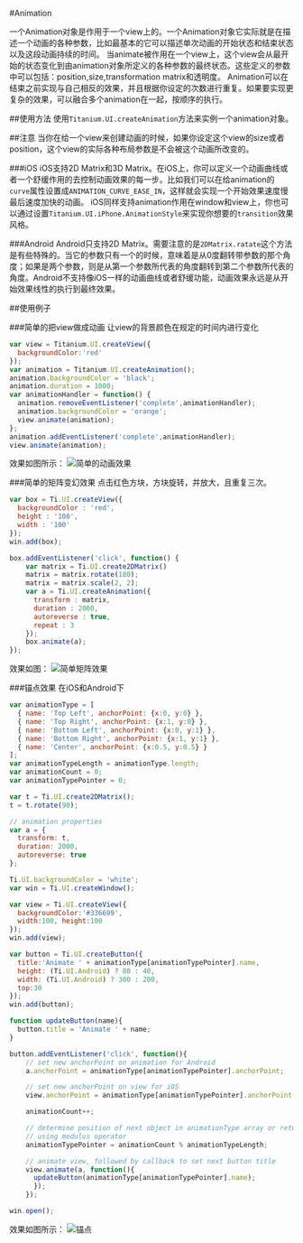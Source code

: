 #Animation

一个Animation对象是作用于一个view上的。一个Animation对象它实际就是在描述一个动画的各种参数，比如最基本的它可以描述单次动画的开始状态和结束状态以及这段动画持续的时间。
当animate被作用在一个view上，这个view会从最开始的状态变化到由animation对象所定义的各种参数的最终状态。这些定义的参数中可以包括：position,size,transformation matrix和透明度。
Animation可以在结束之前实现与自己相反的效果，并且根据你设定的次数进行重复。如果要实现更复杂的效果，可以融合多个animation在一起，按顺序的执行。

##使用方法
使用`Titanium.UI.createAnimation`方法来实例一个animation对象。

##注意
当你在给一个view来创建动画的时候，如果你设定这个view的size或者position，这个view的实际各种布局参数是不会被这个动画所改变的。

###iOS
iOS支持2D Matrix和3D Matrix。在iOS上，你可以定义一个动画曲线或者一个舒缓作用的去控制动画效果的每一步。比如我们可以在给animation的`curve`属性设置成`ANIMATION_CURVE_EASE_IN`，这样就会实现一个开始效果速度慢最后速度加快的动画。
iOS同样支持animation作用在window和view上，你也可以通过设置`Titanium.UI.iPhone.AnimationStyle`来实现你想要的`transition`效果风格。

###Android
Android只支持2D Matrix。需要注意的是`2DMatrix.ratate`这个方法是有些特殊的。当它的参数只有一个的时候，意味着是从0度翻转带参数的那个角度；如果是两个参数，则是从第一个参数所代表的角度翻转到第二个参数所代表的角度。Android不支持像iOS一样的动画曲线或者舒缓功能，动画效果永远是从开始效果线性的执行到最终效果。

##使用例子

###简单的把view做成动画
让view的背景颜色在规定的时间内进行变化

```javascript
var view = Titanium.UI.createView({
  backgroundColor:'red'
});
var animation = Titanium.UI.createAnimation();
animation.backgroundColor = 'black';
animation.duration = 1000;
var animationHandler = function() {
  animation.removeEventListener('complete',animationHandler);
  animation.backgroundColor = 'orange';
  view.animate(animation);
};
animation.addEventListener('complete',animationHandler);
view.animate(animation);
```

效果如图所示：
![简单的动画效果](http://image.happysoft.cc/image/46/hua1.gif)

###简单的矩阵变幻效果
点击红色方块，方块旋转，并放大，且重复三次。

```javascript
var box = Ti.UI.createView({
  backgroundColor : 'red',
  height : '100',
  width : '100'
});
win.add(box);

box.addEventListener('click', function() {
    var matrix = Ti.UI.create2DMatrix()
    matrix = matrix.rotate(180);
    matrix = matrix.scale(2, 2);
    var a = Ti.UI.createAnimation({
      transform : matrix,
      duration : 2000,
      autoreverse : true,
      repeat : 3
    });
    box.animate(a);
});
```
效果如图：
![简单矩阵效果](http://image.happysoft.cc/image/47/hua2.gif)

###锚点效果
在iOS和Android下

```javascript
var animationType = [
  { name: 'Top Left', anchorPoint: {x:0, y:0} },
  { name: 'Top Right', anchorPoint: {x:1, y:0} },
  { name: 'Bottom Left', anchorPoint: {x:0, y:1} },
  { name: 'Bottom Right', anchorPoint: {x:1, y:1} },
  { name: 'Center', anchorPoint: {x:0.5, y:0.5} }
];
var animationTypeLength = animationType.length;
var animationCount = 0;
var animationTypePointer = 0;

var t = Ti.UI.create2DMatrix();
t = t.rotate(90);

// animation properties
var a = {
  transform: t,
  duration: 2000,
  autoreverse: true
};

Ti.UI.backgroundColor = 'white';
var win = Ti.UI.createWindow();

var view = Ti.UI.createView({
  backgroundColor:'#336699',
  width:100, height:100
});
win.add(view);

var button = Ti.UI.createButton({
  title:'Animate ' + animationType[animationTypePointer].name,
  height: (Ti.UI.Android) ? 80 : 40,
  width: (Ti.UI.Android) ? 300 : 200,
  top:30
});
win.add(button);

function updateButton(name){
  button.title = 'Animate ' + name;
}

button.addEventListener('click', function(){
    // set new anchorPoint on animation for Android
    a.anchorPoint = animationType[animationTypePointer].anchorPoint;

    // set new anchorPoint on view for iOS
    view.anchorPoint = animationType[animationTypePointer].anchorPoint;

    animationCount++;

    // determine position of next object in animationType array or return to first item
    // using modulus operator
    animationTypePointer = animationCount % animationTypeLength;

    // animate view, followed by callback to set next button title
    view.animate(a, function(){
      updateButton(animationType[animationTypePointer].name);
      });
    });

win.open();
```

效果如图所示：
![锚点](http://image.happysoft.cc/image/49/hua3.gif)
